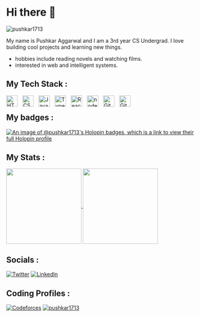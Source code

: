 # Hi there 👋
<p align = "left"> <img src = "https://komarev.com/ghpvc/?username=pushkar1713" alt = "pushkar1713" /> </p>

My name is Pushkar Aggarwal and I am a 3rd year CS Undergrad. I love building cool projects and learning new things.  
- hobbies include reading novels and watching films.  
- interested in web and intelligent systems.
<!--
**pushkar1713/pushkar1713** is a ✨ _special_ ✨ repository because its `README.md` (this file) appears on your GitHub profile.

Here are some ideas to get you started:

- 🔭 I’m currently working on ...
- 🌱 I’m currently learning ...
- 👯 I’m looking to collaborate on ...
- 🤔 I’m looking for help with ...
- 💬 Ask me about ...
- 📫 How to reach me: ...
- 😄 Pronouns: ...
- ⚡ Fun fact: ...
-->

## My Tech Stack :
<img align="left" alt="HTML" width="30px" style="padding-right:10px;" src="https://cdn.jsdelivr.net/gh/devicons/devicon/icons/html5/html5-plain.svg" />
<img align="left" alt="CSS" width="30px" style="padding-right:10px;" src="https://cdn.jsdelivr.net/gh/devicons/devicon/icons/css3/css3-plain.svg" />
<img align="left" alt="JavaScript" width="30px" style="padding-right:10px;" src="https://cdn.jsdelivr.net/gh/devicons/devicon/icons/javascript/javascript-plain.svg" />
<img align="left" alt="TypeScript" width="30px" style="padding-right:10px;" src="https://cdn.jsdelivr.net/gh/devicons/devicon@latest/icons/typescript/typescript-original.svg" />
<img align="left" alt="React" width="30px" style="padding-right:10px" src="https://cdn.jsdelivr.net/gh/devicons/devicon@latest/icons/react/react-original.svg" />
<img align="left" alt="node" width="30px" style="padding-right:10px" src="https://cdn.jsdelivr.net/gh/devicons/devicon@latest/icons/nodejs/nodejs-plain.svg" />
<img align="left" alt="Git" width="30px" style="padding-right:10px;" src="https://cdn.jsdelivr.net/gh/devicons/devicon/icons/git/git-original.svg" />
<img align="left" alt="GitHub" width="30px" style="padding-right:10px;" src="https://user-images.githubusercontent.com/3369400/139447912-e0f43f33-6d9f-45f8-be46-2df5bbc91289.png" />
<br />

## My badges :
[![An image of @pushkar1713's Holopin badges, which is a link to view their full Holopin profile](https://holopin.me/pushkar1713)](https://holopin.io/@pushkar1713)

## My Stats :
<span><a href="https://github.com/pushkar1713/github-readme-stats">
  <img height=200 align="center" src="https://github-readme-stats.vercel.app/api?username=pushkar1713&show_icons=true&theme=tokyonight" />
</a>
<a href="https://github.com/pushkar1713">
  <img height=200 align="center" src="https://github-readme-stats.vercel.app/api/top-langs/?username=pushkar1713&layout=compact&theme=tokyonight&card_width=335" />
</a><span/>

## Socials :
[![Twitter](https://img.shields.io/badge/Twitter-%231DA1F2.svg?style=for-the-badge&logo=Twitter&logoColor=white)](https://twitter.com/pushkar1713)
[![LinkedIn](https://img.shields.io/badge/linkedin-%230077B5.svg?style=for-the-badge&logo=linkedin&logoColor=white)](https://www.linkedin.com/in/pushkar1713/)

## Coding Profiles :
[![Codeforces](https://badges.riever.dev/codeforces/pushkar1713.svg)](https://codeforces.com/profile/pushkar1713)
[![pushkar1713](https://img.shields.io/endpoint?url=https%3A%2F%2Fatcoder-badges.now.sh%2Fapi%2Fatcoder%2Fjson%2Fpushkar1713)](https://atcoder.jp/users/pushkar1713)

